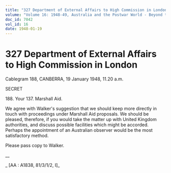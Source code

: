 ```yaml
---
title: "327 Department of External Affairs to High Commission in London"
volume: "Volume 16: 1948-49, Australia and the Postwar World - Beyond the Region"
doc_id: 7042
vol_id: 16
date: 1948-01-19
---
```


# 327 Department of External Affairs to High Commission in London

Cablegram 188, CANBERRA, 19 January 1948, 11.20 a.m.

SECRET

188\. Your 137. Marshall Aid.

We agree with Walker's suggestion that we should keep more directly in touch with proceedings under Marshall Aid proposals. We should be pleased, therefore, if you would take the matter up with United Kingdom authorities, and discuss possible facilities which might be accorded. Perhaps the appointment of an Australian observer would be the most satisfactory method.

Please pass copy to Walker.

__

_ [AA : A1838, 81/3/1/2, I]_
